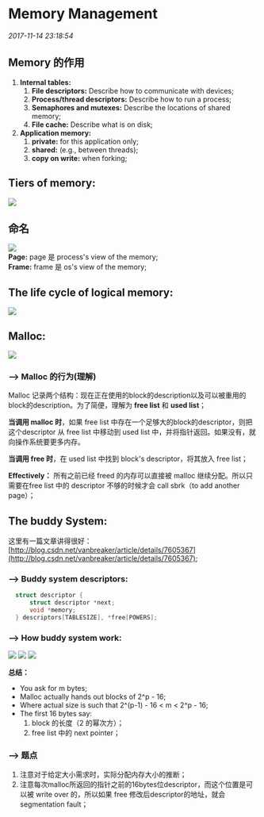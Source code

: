 # Memory Management

_2017-11-14 23:18:54_

## Memory 的作用

1. **Internal tables:**  
   1. **File descriptors:** Describe how to communicate with devices;
   2. **Process/thread descriptors:** Describe how to run a process;
   3. **Semaphores and mutexes:** Describe the locations of shared memory;
   4. **File cache:** Describe what is on disk;
2. **Application memory:**
   1. **private:** for this application only;
   2. **shared:** \(e.g., between threads\);
   3. **copy on write:** when forking;

## Tiers of memory:

![](../.gitbook/assets/screen-shot-2017-11-15-at-12.41.53-am%20%281%29%20%281%29.png)

## 命名

![](../.gitbook/assets/screen-shot-2017-11-15-at-12.59.43-am%20%281%29%20%281%29.png)   
 **Page:** page 是 process's view of the memory;  
**Frame:** frame 是 os's view of the memory;

## The life cycle of logical memory:

![](../.gitbook/assets/Screen%20Shot%202017-11-15%20at%202.07.47%20AM.png)

## Malloc:

![](../.gitbook/assets/Screen%20Shot%202017-11-15%20at%202.12.03%20AM%20%281%29%20%281%29.png)

### --&gt; Malloc 的行为\(理解\)

Malloc 记录两个结构：现在正在使用的block的description以及可以被重用的block的description。为了简便，理解为 **free list** 和 **used list**；

**当调用 malloc 时**，如果 free list 中存在一个足够大的block的descriptor，则把这个descriptor 从 free list 中移动到 used list 中，并将指针返回。如果没有，就向操作系统要更多内存。

**当调用 free 时**，在 used list 中找到 block's descriptor，将其放入 free list；

**Effectively：** 所有之前已经 freed 的内存可以直接被 malloc 继续分配。所以只需要在free list 中的 descriptor 不够的时候才会 call sbrk（to add another page）；

## The buddy System:

这里有一篇文章讲得很好：[http://blog.csdn.net/vanbreaker/article/details/7605367](http://blog.csdn.net/vanbreaker/article/details/7605367);

### --&gt; Buddy system descriptors:

```c
  struct descriptor {
      struct descriptor *next;
      void *memory;
  } descriptors[TABLESIZE], *free[POWERS];
```

### --&gt; How buddy system work:

![](../.gitbook/assets/screen-shot-2017-11-15-at-10.22.14-am.png) ![](../.gitbook/assets/screen-shot-2017-11-15-at-10.23.57-am%20%281%29.png) ![](../.gitbook/assets/screen-shot-2017-11-15-at-10.25.36-am%20%281%29%20%281%29%20%281%29.png)

**总结：**

* You ask for m bytes;
* Malloc actually hands out blocks of 2^p - 16;
* Where actual size is such that 2^\(p-1\) - 16 &lt; m &lt; 2^p - 16;
* The first 16 bytes say: 
  1. block 的长度（2 的幂次方）；
  2. free list 中的 next pointer；

### --&gt; 题点

1. 注意对于给定大小需求时，实际分配内存大小的推断；
2. 注意每次malloc所返回的指针之前的16bytes位descriptor，而这个位置是可以被 write over 的，所以如果 free 修改后descriptor的地址，就会 segmentation fault；

